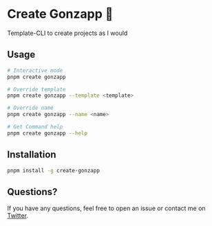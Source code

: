 # Create Gonzapp 🧉

Template-CLI to create projects as I would

## Usage

```bash
# Interactive mode
pnpm create gonzapp

# Override template
pnpm create gonzapp --template <template>

# Override name
pnpm create gonzapp --name <name>

# Get Command help
pnpm create gonzapp --help
```

## Installation

```bash
pnpm install -g create-gonzapp
```

## Questions?

If you have any questions, feel free to open an issue or contact me on [Twitter](https://twitter.com/_gonzaparra).